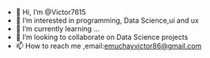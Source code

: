 - 👋 Hi, I’m @Victor7615
- 👀 I’m interested in programming, Data Science,ui and ux
- 🌱 I’m currently learning ...
- 💞️ I’m looking to collaborate on Data Science projects
- 📫 How to reach me ,email:emuchayvictor86@gmail.com

<!---
Victor7615/Victor7615 is a ✨ special ✨ repository because its `README.md` (this file) appears on your GitHub profile.
You can click the Preview link to take a look at your changes.
--->
